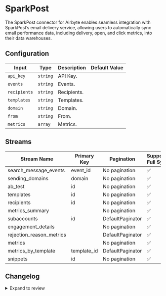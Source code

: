 # SparkPost
The SparkPost connector for Airbyte enables seamless integration with SparkPost’s email delivery service, allowing users to automatically sync email performance data, including delivery, open, and click metrics, into their data warehouses.

## Configuration

| Input | Type | Description | Default Value |
|-------|------|-------------|---------------|
| `api_key` | `string` | API Key.  |  |
| `events` | `string` | Events.  |  |
| `recipients` | `string` | Recipients.  |  |
| `templates` | `string` | Templates.  |  |
| `domain` | `string` | Domain.  |  |
| `from` | `string` | From.  |  |
| `metrics` | `array` | Metrics.  |  |

## Streams
| Stream Name | Primary Key | Pagination | Supports Full Sync | Supports Incremental |
|-------------|-------------|------------|---------------------|----------------------|
| search_message_events | event_id | No pagination | ✅ |  ❌  |
| sending_domains | domain | No pagination | ✅ |  ❌  |
| ab_test | id | No pagination | ✅ |  ❌  |
| templates | id | No pagination | ✅ |  ❌  |
| recipients | id | No pagination | ✅ |  ❌  |
| metrics_summary |  | No pagination | ✅ |  ❌  |
| subaccounts | id | DefaultPaginator | ✅ |  ❌  |
| engagement_details |  | No pagination | ✅ |  ❌  |
| rejection_reason_metrics |  | DefaultPaginator | ✅ |  ❌  |
| metrics |  | No pagination | ✅ |  ❌  |
| metrics_by_template | template_id | DefaultPaginator | ✅ |  ❌  |
| snippets | id | No pagination | ✅ |  ❌  |

## Changelog

<details>
  <summary>Expand to review</summary>

| Version          | Date              | Pull Request | Subject        |
|------------------|-------------------|--------------|----------------|
| 0.0.1 | 2024-10-10 | | Initial release by [@bishalbera](https://github.com/bishalbera) via Connector Builder |

</details>
